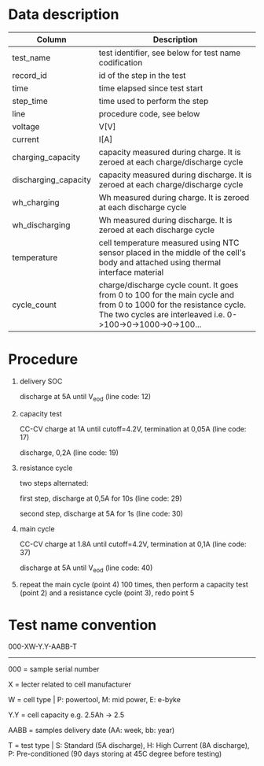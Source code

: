 # Data description

| Column               | Description                                           |
| -------------------- | ----------------------------------------------------- |
| test_name            | test identifier, see below for test name codification |
| record_id            | id of the step in the test                            |
| time                 | time elapsed since test start                         |
| step_time            | time used to perform the step                         |
| line                 | procedure code, see below                             |
| voltage              | V[V]                                                  |
| current              | I[A]                                                  |
| charging_capacity    | capacity measured during charge. It is zeroed at each charge/discharge cycle          |
| discharging_capacity | capacity measured during discharge. It is zeroed at each charge/discharge cycle       |
| wh_charging          | Wh measured during charge. It is zeroed at each discharge cycle                       |
| wh_discharging       | Wh measured during discharge. It is zeroed at each discharge cycle                    |
| temperature          | cell temperature measured using NTC sensor placed in the middle of the cell's body and attached using thermal interface material        |
| cycle_count          | charge/discharge cycle count. It goes from 0 to 100 for the main cycle and from 0 to 1000 for the resistance cycle. The two cycles are interleaved i.e. 0->100->0->1000->0->100...       |

# Procedure

1) delivery SOC

    discharge at 5A until V<sub>eod</sub> (line code: 12)

2) capacity test

    CC-CV charge at 1A until cutoff=4.2V, termination at 0,05A (line code: 17)

    discharge, 0,2A (line code: 19)

3) resistance cycle

    two steps alternated:

    first step, discharge at 0,5A for 10s (line code: 29)

    second step, discharge at 5A for 1s (line code: 30)

4) main cycle

    CC-CV charge at 1.8A until cutoff=4.2V, termination at 0,1A (line code: 37)

    discharge at 5A until V<sub>eod</sub> (line code: 40)

5) repeat the main cycle (point 4) 100 times, then perform a capacity test (point 2) and a resistance cycle (point 3), redo point 5

# Test name convention

000-XW-Y.Y-AABB-T

---

000 = sample serial number

X = lecter related to cell manufacturer

W = cell type | P: powertool, M: mid power, E: e-byke

Y.Y = cell capacity e.g. 2.5Ah -> 2.5

AABB = samples delivery date (AA: week, bb: year)

T = test type | S: Standard (5A discharge), H: High Current (8A discharge), P: Pre-conditioned (90 days storing at 45C degree before testing)